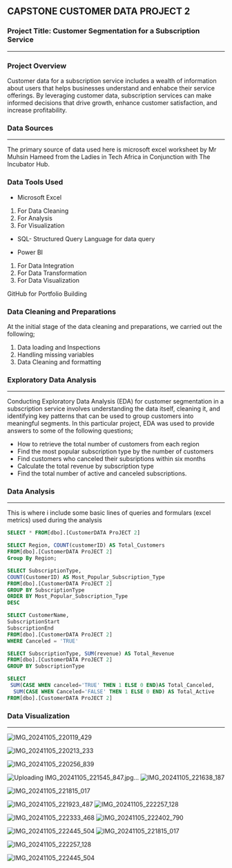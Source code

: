 ## CAPSTONE CUSTOMER DATA PROJECT 2

### Project Title: Customer Segmentation for a Subscription Service
---
### Project Overview
Customer data for a subscription service includes a wealth of information about users that helps businesses understand and enhabce their service offerings. By leveraging customer data, subscription services can make informed decisions that drive growth, enhance customer satisfaction, and increase profitability.

### Data Sources
---
The primary source of data used here is microsoft excel worksheet by Mr Muhsin Hameed from the Ladies in Tech Africa in Conjunction with The Incubator Hub.

### Data Tools Used
- Microsoft Excel
 1. For Data Cleaning
 2. For Analysis
 3. For Visualization

- SQL- Structured Query Language for data query

- Power BI
 1. For Data Integration
 2. For Data Transformation
 3. For Data Visualization

GitHub for Portfolio Building

### Data Cleaning and Preparations
At the initial stage of the data cleaning and preparations, we carried out the following;
1. Data loading and Inspections
2. Handling missing variables
3. Data Cleaning and formatting

### Exploratory Data Analysis
---
Conducting Exploratory Data Analysis (EDA) for customer segmentation in a subscription service involves understanding the data itself, cleaning it, and identifying key patterns that can be used to group customers into meaningful segments. In this particular project, EDA was used to provide answers to some of the following questions;
- How to retrieve the total number of customers from each region
- Find the most popular subscription type by the number of customers
- Find customers who canceled their subsriptions within six months
- Calculate the total revenue by subscription type
- Find the total number of active and canceled subscriptions.

### Data Analysis
---
This is where i include some basic lines of queries and formulars (excel metrics) used during the analysis  

```SQL
SELECT * FROM[dbo].[CustomerDATA ProJECT 2]
```
```SQL
SELECT Region, COUNT(customerID) AS Total_Customers
FROM[dbo].[CustomerDATA ProJECT 2]
Group By Region;
```
```SQL
SELECT SubscriptionType,
COUNT(CustomerID) AS Most_Popular_Subscription_Type
FROM[dbo].[CustomerDATA ProJECT 2]
GROUP BY SubscriptionType
ORDER BY Most_Popular_Subscription_Type
DESC
```
```SQL
SELECT CustomerName,
SubscriptionStart
SubscriptionEnd
FROM[dbo].[CustomerDATA ProJECT 2]
WHERE Canceled = 'TRUE'
```
```SQL
SELECT SubscriptionType, SUM(revenue) AS Total_Revenue
FROM[dbo].[CustomerDATA ProJECT 2]
GROUP BY SubscriptionType
```
```SQL
SELECT
 SUM(CASE WHEN canceled='TRUE' THEN 1 ELSE 0 END)AS Total_Canceled,
  SUM(CASE WHEN Canceled='FALSE' THEN 1 ELSE 0 END) AS Total_Active
FROM[dbo].[CustomerDATA ProJECT 2]
```
### Data Visualization
---
![IMG_20241105_220119_429](https://github.com/user-attachments/assets/9feceac5-8774-416f-9b69-a89bb21d3986)

![IMG_20241105_220213_233](https://github.com/user-attachments/assets/cd78c1fb-a8c0-44a1-922a-687c7ff745b5)

![IMG_20241105_220256_839](https://github.com/user-attachments/assets/84c8d224-c746-4d85-90cb-03bfa837644e)

![Uploading IMG_20241105_221545_847.jpg…]()
![IMG_20241105_221638_187](https://github.com/user-attachments/assets/cbf72ed6-016a-46bd-9381-bede8b154494)

![IMG_20241105_221815_017](https://github.com/user-attachments/assets/b9988dbc-aee4-436a-ae44-cb9ffb2f56c5)

![IMG_20241105_221923_487](https://github.com/user-attachments/assets/9b394ac2-cd0e-4018-847f-268265c8c002)
![IMG_20241105_222257_128](https://github.com/user-attachments/assets/850d7c81-822f-4a36-b07b-4b5e3102b30e)

![IMG_20241105_222333_468](https://github.com/user-attachments/assets/96d9c905-8a04-45c7-a0b7-4e99ed32ea12)
![IMG_20241105_222402_790](https://github.com/user-attachments/assets/35e8c902-af8c-4202-a62e-4fb5a3edc370)

![IMG_20241105_222445_504](https://github.com/user-attachments/assets/665ca675-17fb-4cc3-9f8c-13bd6b33b96b)
![IMG_20241105_221815_017](https://github.com/user-attachments/assets/ac67966b-bf53-4ab7-bbd2-cd097b04adcd)

![IMG_20241105_222257_128](https://github.com/user-attachments/assets/2c915f9c-a16c-455e-9940-429171fafbf8)




![IMG_20241105_222445_504](https://github.com/user-attachments/assets/6a52d522-dbab-406b-859c-5500b6bbd38c)

